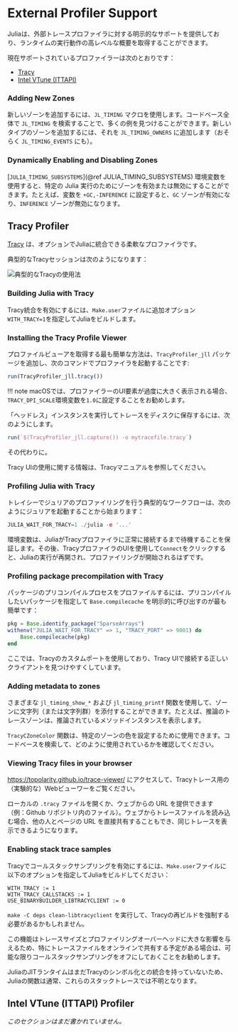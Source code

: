 # External Profiler Support

Juliaは、外部トレースプロファイラに対する明示的なサポートを提供しており、ランタイムの実行動作の高レベルな概要を取得することができます。

現在サポートされているプロファイラーは次のとおりです：

  * [Tracy](https://github.com/wolfpld/tracy)
  * [Intel VTune (ITTAPI)](https://github.com/intel/ittapi)

### Adding New Zones

新しいゾーンを追加するには、`JL_TIMING` マクロを使用します。コードベース全体で `JL_TIMING` を検索することで、多くの例を見つけることができます。新しいタイプのゾーンを追加するには、それを `JL_TIMING_OWNERS` に追加します（おそらく `JL_TIMING_EVENTS` にも）。

### Dynamically Enabling and Disabling Zones

[`JULIA_TIMING_SUBSYSTEMS`](@ref JULIA_TIMING_SUBSYSTEMS) 環境変数を使用すると、特定の Julia 実行のためにゾーンを有効または無効にすることができます。たとえば、変数を `+GC,-INFERENCE` に設定すると、`GC` ゾーンが有効になり、`INFERENCE` ゾーンが無効になります。

## Tracy Profiler

[Tracy](https://github.com/wolfpld/tracy) は、オプションでJuliaに統合できる柔軟なプロファイラです。

典型的なTracyセッションは次のようになります：

![典型的なTracyの使用法](tracy.png)

### Building Julia with Tracy

Tracy統合を有効にするには、`Make.user`ファイルに追加オプション`WITH_TRACY=1`を指定してJuliaをビルドします。

### Installing the Tracy Profile Viewer

プロファイルビューアを取得する最も簡単な方法は、`TracyProfiler_jll` パッケージを追加し、次のコマンドでプロファイラを起動することです:

```julia
run(TracyProfiler_jll.tracy())
```

!!! note
    macOSでは、プロファイラーのUI要素が過度に大きく表示される場合、`TRACY_DPI_SCALE`環境変数を`1.0`に設定することをお勧めします。


「ヘッドレス」インスタンスを実行してトレースをディスクに保存するには、次のようにします。

```julia
run(`$(TracyProfiler_jll.capture()) -o mytracefile.tracy`)
```

その代わりに。

Tracy UIの使用に関する情報は、Tracyマニュアルを参照してください。

### Profiling Julia with Tracy

トレイシーでジュリアのプロファイリングを行う典型的なワークフローは、次のようにジュリアを起動することから始まります：

```julia
JULIA_WAIT_FOR_TRACY=1 ./julia -e '...'
```

環境変数は、JuliaがTracyプロファイラに正常に接続するまで待機することを保証します。その後、TracyプロファイラのUIを使用して`Connect`をクリックすると、Juliaの実行が再開され、プロファイリングが開始されるはずです。

### Profiling package precompilation with Tracy

パッケージのプリコンパイルプロセスをプロファイルするには、プリコンパイルしたいパッケージを指定して `Base.compilecache` を明示的に呼び出すのが最も簡単です：

```julia
pkg = Base.identify_package("SparseArrays")
withenv("JULIA_WAIT_FOR_TRACY" => 1, "TRACY_PORT" => 9001) do
    Base.compilecache(pkg)
end
```

ここでは、Tracyのカスタムポートを使用しており、Tracy UIで接続する正しいクライアントを見つけやすくしています。

### Adding metadata to zones

さまざまな `jl_timing_show_*` および `jl_timing_printf` 関数を使用して、ゾーンに文字列（または文字列群）を添付することができます。たとえば、推論のトレースゾーンは、推論されているメソッドインスタンスを表示します。

`TracyCZoneColor` 関数は、特定のゾーンの色を設定するために使用できます。コードベースを検索して、どのように使用されているかを確認してください。

### Viewing Tracy files in your browser

https://topolarity.github.io/trace-viewer/ にアクセスして、Tracyトレース用の（実験的な）Webビューワーをご覧ください。

ローカルの `.tracy` ファイルを開くか、ウェブからの URL を提供できます（例：Github リポジトリ内のファイル）。ウェブからトレースファイルを読み込む場合、他の人とページの URL を直接共有することもでき、同じトレースを表示できるようになります。

### Enabling stack trace samples

Tracyでコールスタックサンプリングを有効にするには、`Make.user`ファイルに以下のオプションを指定してJuliaをビルドしてください：

```
WITH_TRACY := 1
WITH_TRACY_CALLSTACKS := 1
USE_BINARYBUILDER_LIBTRACYCLIENT := 0
```

`make -C deps clean-libtracyclient` を実行して、Tracyの再ビルドを強制する必要があるかもしれません。

この機能はトレースサイズとプロファイリングオーバーヘッドに大きな影響を与えるため、特にトレースファイルをオンラインで共有する予定がある場合は、可能な限りコールスタックサンプリングをオフにしておくことをお勧めします。

JuliaのJITランタイムはまだTracyのシンボル化との統合を持っていないため、Juliaの関数は通常、これらのスタックトレースでは不明となります。

## Intel VTune (ITTAPI) Profiler

*このセクションはまだ書かれていません。*
